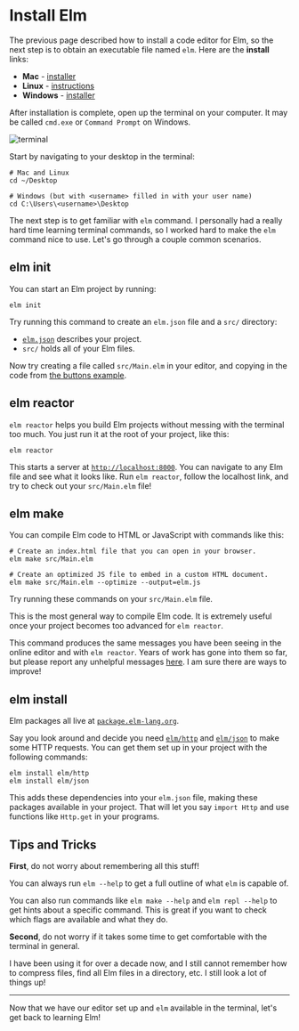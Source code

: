 # Install Elm

The previous page described how to install a code editor for Elm, so the next step is to obtain an executable file named `elm`. Here are the **install** links:

*   **Mac** - [installer](https://github.com/elm/compiler/releases/download/0.19.1/installer-for-mac.pkg)
*   **Linux** - [instructions](https://github.com/elm/compiler/blob/master/installers/linux/README.md)
*   **Windows** - [installer](https://github.com/elm/compiler/releases/download/0.19.1/installer-for-windows.exe)

After installation is complete, open up the terminal on your computer. It may be called `cmd.exe` or `Command Prompt` on Windows.

![terminal](https://guide.elm-lang.org/install/images/terminal.png)

Start by navigating to your desktop in the terminal:

```
# Mac and Linux
cd ~/Desktop

# Windows (but with <username> filled in with your user name)
cd C:\Users\<username>\Desktop

```

The next step is to get familiar with `elm` command. I personally had a really hard time learning terminal commands, so I worked hard to make the `elm` command nice to use. Let's go through a couple common scenarios.

## elm init

You can start an Elm project by running:

```
elm init

```

Try running this command to create an `elm.json` file and a `src/` directory:

*   [`elm.json`](https://github.com/elm/compiler/blob/master/docs/elm.json/application.md) describes your project.
*   `src/` holds all of your Elm files.

Now try creating a file called `src/Main.elm` in your editor, and copying in the code from [the buttons example](https://elm-lang.org/examples/buttons).

## elm reactor

`elm reactor` helps you build Elm projects without messing with the terminal too much. You just run it at the root of your project, like this:

```
elm reactor

```

This starts a server at [`http://localhost:8000`](http://localhost:8000). You can navigate to any Elm file and see what it looks like. Run `elm reactor`, follow the localhost link, and try to check out your `src/Main.elm` file!

## elm make

You can compile Elm code to HTML or JavaScript with commands like this:

```
# Create an index.html file that you can open in your browser.
elm make src/Main.elm

# Create an optimized JS file to embed in a custom HTML document.
elm make src/Main.elm --optimize --output=elm.js

```

Try running these commands on your `src/Main.elm` file.

This is the most general way to compile Elm code. It is extremely useful once your project becomes too advanced for `elm reactor`.

This command produces the same messages you have been seeing in the online editor and with `elm reactor`. Years of work has gone into them so far, but please report any unhelpful messages [here](https://github.com/elm/error-message-catalog/issues). I am sure there are ways to improve!

## elm install

Elm packages all live at [`package.elm-lang.org`](https://package.elm-lang.org/).

Say you look around and decide you need [`elm/http`](https://package.elm-lang.org/packages/elm/http/latest) and [`elm/json`](https://package.elm-lang.org/packages/elm/json/latest) to make some HTTP requests. You can get them set up in your project with the following commands:

```
elm install elm/http
elm install elm/json

```

This adds these dependencies into your `elm.json` file, making these packages available in your project. That will let you say `import Http` and use functions like `Http.get` in your programs.

## Tips and Tricks

**First**, do not worry about remembering all this stuff!

You can always run `elm --help` to get a full outline of what `elm` is capable of.

You can also run commands like `elm make --help` and `elm repl --help` to get hints about a specific command. This is great if you want to check which flags are available and what they do.

**Second**, do not worry if it takes some time to get comfortable with the terminal in general.

I have been using it for over a decade now, and I still cannot remember how to compress files, find all Elm files in a directory, etc. I still look a lot of things up!

---

Now that we have our editor set up and `elm` available in the terminal, let's get back to learning Elm!